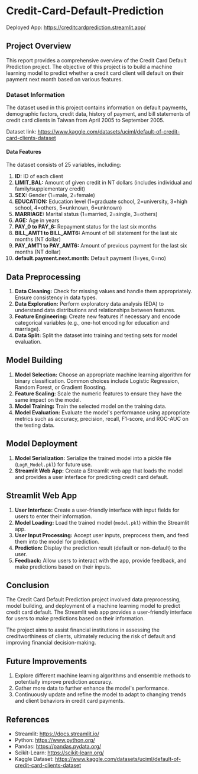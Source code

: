 # Credit-Card-Default-Prediction
Deployed App: https://creditcardprediction.streamlit.app/

## Project Overview
This report provides a comprehensive overview of the Credit Card Default Prediction project. The objective of this project is to build a machine learning model to predict whether a credit card client will default on their payment next month based on various features.

### Dataset Information
The dataset used in this project contains information on default payments, demographic factors, credit data, history of payment, and bill statements of credit card clients in Taiwan from April 2005 to September 2005.

Dataset link: https://www.kaggle.com/datasets/uciml/default-of-credit-card-clients-dataset

#### Data Features
The dataset consists of 25 variables, including:

1. **ID:** ID of each client
2. **LIMIT_BAL:** Amount of given credit in NT dollars (includes individual and family/supplementary credit)
3. **SEX:** Gender (1=male, 2=female)
4. **EDUCATION:** Education level (1=graduate school, 2=university, 3=high school, 4=others, 5=unknown, 6=unknown)
5. **MARRIAGE:** Marital status (1=married, 2=single, 3=others)
6. **AGE:** Age in years
7. **PAY_0 to PAY_6:** Repayment status for the last six months
8. **BILL_AMT1 to BILL_AMT6:** Amount of bill statement for the last six months (NT dollar)
9. **PAY_AMT1 to PAY_AMT6:** Amount of previous payment for the last six months (NT dollar)
10. **default.payment.next.month:** Default payment (1=yes, 0=no)

## Data Preprocessing
1. **Data Cleaning:** Check for missing values and handle them appropriately. Ensure consistency in data types.
2. **Data Exploration:** Perform exploratory data analysis (EDA) to understand data distributions and relationships between features.
3. **Feature Engineering:** Create new features if necessary and encode categorical variables (e.g., one-hot encoding for education and marriage).
4. **Data Split:** Split the dataset into training and testing sets for model evaluation.

## Model Building
1. **Model Selection:** Choose an appropriate machine learning algorithm for binary classification. Common choices include Logistic Regression, Random Forest, or Gradient Boosting.
2. **Feature Scaling:** Scale the numeric features to ensure they have the same impact on the model.
3. **Model Training:** Train the selected model on the training data.
4. **Model Evaluation:** Evaluate the model's performance using appropriate metrics such as accuracy, precision, recall, F1-score, and ROC-AUC on the testing data.

## Model Deployment
1. **Model Serialization:** Serialize the trained model into a pickle file (`LogR_Model.pkl`) for future use.
2. **Streamlit Web App:** Create a Streamlit web app that loads the model and provides a user interface for predicting credit card default.

## Streamlit Web App
1. **User Interface:** Create a user-friendly interface with input fields for users to enter their information.
2. **Model Loading:** Load the trained model (`model.pkl`) within the Streamlit app.
3. **User Input Processing:** Accept user inputs, preprocess them, and feed them into the model for prediction.
4. **Prediction:** Display the prediction result (default or non-default) to the user.
5. **Feedback:** Allow users to interact with the app, provide feedback, and make predictions based on their inputs.

## Conclusion
The Credit Card Default Prediction project involved data preprocessing, model building, and deployment of a machine learning model to predict credit card default. The Streamlit web app provides a user-friendly interface for users to make predictions based on their information.

The project aims to assist financial institutions in assessing the creditworthiness of clients, ultimately reducing the risk of default and improving financial decision-making.

## Future Improvements
1. Explore different machine learning algorithms and ensemble methods to potentially improve prediction accuracy.
2. Gather more data to further enhance the model's performance.
3. Continuously update and refine the model to adapt to changing trends and client behaviors in credit card payments.

## References
   - Streamlit: https://docs.streamlit.io/
   - Python: https://www.python.org/
   - Pandas: https://pandas.pydata.org/
   - Scikit-Learn: https://scikit-learn.org/
   - Kaggle Dataset: https://www.kaggle.com/datasets/uciml/default-of-credit-card-clients-dataset
